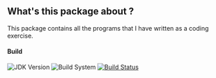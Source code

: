 
## What's this package about ?

This package contains all the programs that I have written as a coding exercise.
#### Build
![JDK Version](https://img.shields.io/badge/jdk-v13.0-blue)
![Build System](https://img.shields.io/badge/gradle--build-v6.0-blue)
[![Build Status](https://travis-ci.org/atreyamj/CodingTasks.svg?branch=master)](https://travis-ci.org/atreyamj/CodingTasks)
